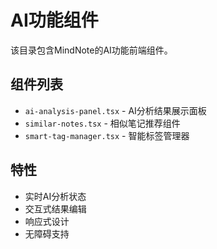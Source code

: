 # AI功能组件

该目录包含MindNote的AI功能前端组件。

## 组件列表

- `ai-analysis-panel.tsx` - AI分析结果展示面板
- `similar-notes.tsx` - 相似笔记推荐组件
- `smart-tag-manager.tsx` - 智能标签管理器

## 特性

- 实时AI分析状态
- 交互式结果编辑
- 响应式设计
- 无障碍支持